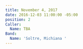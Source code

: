 ```yaml
---
title: November 4, 2017
date: 2016-12-03 11:00:00 -05:00
position: 2
Caller:
  Name: TBA
Band:
  Name: 'Soltre, Michiana '
---
```


